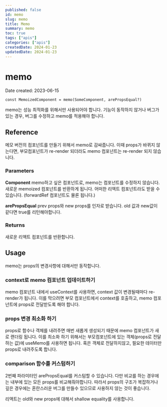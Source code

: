 ```yaml
---
published: false
id: memo
slug: memo
title: Memo
summary: memo
toc: true
tags: ["apis"]
categories: ["apis"]
createdDate: 2024-01-23
updatedDate: 2024-01-23
---
```


# memo

Date created: 2023-06-15

```tsx
const MemoizedComponent = memo(SomeComponent, arePropsEqual?)
```

memo는 성능 최적화를 위해서만 사용되어야 합니다.
기능이 동작하지 않거나 버그가 있는 경우, 버그를 수정하고 memo를 적용해야 합니다.

## Reference
메모 버전의 컴포넌트를 만들기 위해서 memo로 감싸줍니다.
이때 props가 바뀌지 않는다면, 부모컴포넌트가 re-render 되더라도 memo 컴포넌트는 re-render 되지 않습니다.

### Parameters
**Component**
memo하고 싶은 컴포넌트로, memo는 컴포넌트를 수정하지 않습니다.
새로운 memoized 컴포넌트를 반환하게 됩니다.
어떠한 리액트 컴포넌트라도 받을 수 있습니다. (forwardRef 컴포넌트도 물론 됩니다.)

**arePropsEqual**
prev props와 new props를 인자로 받습니다.
old 값과 new값이 같다면 true를 리턴해야합니다.

### Returns
새로운 리액트 컴포넌트를 반환합니다.

## Usage
memo는 props의 변경사항에 대해서만 동작합니다.

### context로 memo 컴포넌트 업데이트하기
memo 컴포넌트 내에서 useContext를 사용하면, context 값이 변경될때마다 re-render가 됩니다.
이를 막으려면 부모 컴포넌트에서 context를 호출하고, memo 컴포넌트에 props로 전달받도록 해야 합니다.

### props 변경 최소화 하기
props로 함수나 객체를 내려주면 매번 새롭게 생성되기 때문에 memo 컴포넌트가 새로 랜더링 됩니다.
이를 최소화 하기 위해서는 부모컴포넌트에 있는 객체(props로 전달하는 값)에 useMemo를 사용하면 됩니다.
혹은 객체로 전달하지않고, 필요한 데이터만 props로 내려주도록 합니다. 

### comparison 함수를 커스텀하기
2번째 파라미터인 arePropsEqual를 커스텀할 수 있습니다.
다만 비교를 하는 경우에는 내부에 있는 모든 props를 비교해줘야합니다.
따라서 props의 구조가 복잡하거나 깊은 경우에는 혼란스러운 버그를 만들수 있으므로 사용하지 않는 것이 좋습니다.

리액트는 old와 new props에 대해서 shallow equality를 사용합니다.
